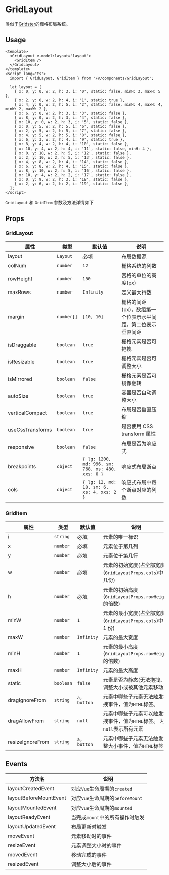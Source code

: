 # GridLayout

类似于[Gridster](http://dsmorse.github.io/gridster.js/)的栅格布局系统。

## Usage

```vue
<template>
  <GridLayout v-model:layout="layout">
    <GridItem />
  </GridLayout>
</template>
<script lang="ts">
  import { GridLayout, GridItem } from '/@/components/GridLayout';

  let layout = [
    { x: 0, y: 0, w: 2, h: 3, i: '0', static: false, minH: 3, maxH: 5 },
    { x: 2, y: 0, w: 2, h: 4, i: '1', static: true },
    { x: 4, y: 0, w: 2, h: 5, i: '2', static: false, minH: 4, maxH: 4, minW: 2, maxW: 2 },
    { x: 6, y: 0, w: 2, h: 3, i: '3', static: false },
    { x: 8, y: 0, w: 2, h: 3, i: '4', static: false },
    { x: 10, y: 0, w: 2, h: 3, i: '5', static: false },
    { x: 0, y: 5, w: 2, h: 5, i: '6', static: false },
    { x: 2, y: 5, w: 2, h: 5, i: '7', static: false },
    { x: 4, y: 5, w: 2, h: 5, i: '8', static: false },
    { x: 6, y: 3, w: 2, h: 4, i: '9', static: true },
    { x: 8, y: 4, w: 2, h: 4, i: '10', static: false },
    { x: 10, y: 4, w: 2, h: 4, i: '11', static: false, minH: 4 },
    { x: 0, y: 10, w: 2, h: 5, i: '12', static: false },
    { x: 2, y: 10, w: 2, h: 5, i: '13', static: false },
    { x: 4, y: 8, w: 2, h: 4, i: '14', static: false },
    { x: 6, y: 8, w: 2, h: 4, i: '15', static: false },
    { x: 8, y: 10, w: 2, h: 5, i: '16', static: false },
    { x: 10, y: 4, w: 2, h: 2, i: '17', static: false },
    { x: 0, y: 9, w: 2, h: 3, i: '18', static: false },
    { x: 2, y: 6, w: 2, h: 2, i: '19', static: false },
  ];
</script>
```

`GridLayout` 和 `GridItem` 参数及方法详情如下

## Props

### GridLayout

| 属性 | 类型 | 默认值 | 说明 |
| --- | --- | --- | --- |
| layout | `Layout` | 必填 | 布局数据源 |
| colNum | `number` | `12` | 栅格系统的列数 |
| rowHeight | `number` | `150` | 宫格的单位的高度(px) |
| maxRows | `number` | `Infinity` | 定义最大行数 |
| margin | `number[]` | `[10, 10]` | 栅格的间距(px)，数组第一个位表示水平间距，第二位表示垂直间距 |
| isDraggable | `boolean` | `true` | 栅格元素是否可拖拽 |
| isResizable | `boolean` | `true` | 栅格元素是否可调整大小 |
| isMirrored | `boolean` | `false` | 栅格元素是否可镜像翻转 |
| autoSize | `boolean` | `true` | 容器是否自动调整大小 |
| verticalCompact | `boolean` | `true` | 布局是否垂直压缩 |
| useCssTransforms | `boolean` | `true` | 是否使用 CSS transform 属性 |
| responsive | `boolean` | `false` | 布局是否为响应式 |
| breakpoints | `object` | `{ lg: 1200, md: 996, sm: 768, xs: 480, xxs: 0 }` | 响应式布局断点 |
| cols | `object` | `{ lg: 12, md: 10, sm: 6, xs: 4, xxs: 2 }` | 响应式布局中每个断点对应的列数 |

### GridItem

| 属性 | 类型 | 默认值 | 说明 |
| --- | --- | --- | --- |
| i | `string` | 必填 | 元素的唯一标识 |
| x | `number` | 必填 | 元素位于第几列 |
| y | `number` | 必填 | 元素位于第几行 |
| w | `number` | 必填 | 元素的初始宽度(占全部宽度(`GridLayoutProps.cols`)中的几份) |
| h | `number` | 必填 | 元素的初始高度(`GridLayoutProps.rowHeight`的倍数) |
| minW | `number` | `1` | 元素的最小宽度(占全部宽度(`GridLayoutProps.cols`)中的 1 份) |
| maxW | `number` | `Infinity` | 元素的最大宽度 |
| minH | `number` | `1` | 元素的最小高度(`GridLayoutProps.rowHeight`的倍数) |
| maxH | `number` | `Infinity` | 元素的最大高度 |
| static | `boolean` | `false` | 元素是否为静态(无法拖拽、调整大小或被其他元素移动) |
| dragIgnoreFrom | `string` | `a, button` | 元素中哪些子元素无法触发拖拽事件，值为`HTML`标签。 |
| dragAllowFrom | `string` | `null` | 元素中哪些子元素可以触发拖拽事件，值为`HTML`标签。 为`null`表示所有元素 |
| resizeIgnoreFrom | `string` | `a, button` | 元素中哪些子元素无法触发调整大小事件，值为`HTML`标签。 |

## Events

| 方法名                 | 说明                             |
| ---------------------- | -------------------------------- |
| layoutCreatedEvent     | 对应`Vue`生命周期的`created`     |
| layoutBeforeMountEvent | 对应`Vue`生命周期的`beforeMount` |
| layoutMountedEvent     | 对应`Vue`生命周期的`mounted`     |
| layoutReadyEvent       | 当完成`mount`中的所有操作时触发  |
| layoutUpdatedEvent     | 布局更新时触发                   |
| moveEvent              | 元素移动时的事件                 |
| resizeEvent            | 元素调整大小时的事件             |
| movedEvent             | 移动完成的事件                   |
| resizedEvent           | 调整大小后的事件                 |
